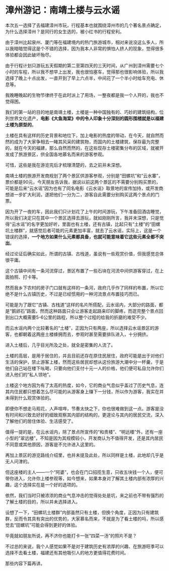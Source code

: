 # 漳州游记：南靖土楼与云水谣

本次五一选择了去福建漳州市玩，行程基本也就围绕漳州市的几个著名景点确定，为什么选择漳州？是同行的女生选的，被小红书的行程安利。

由于漳州比起泉州、厦门等在福建境内的热门旅游城市，相对来说没这么多人，所以我暗暗觉得这是个不错的选择，因为我本人非常的惧怕人挤人的现象，觉得很多体验都会因此破坏殆尽。

由于行程计划只游玩五天假期的第二至第四天的三天时间，从广州到漳州需要七个小时的车程，所以我不想早上出发，我也很怕塞车，觉得那也很影响体验，所以我选择了晚上十点出发，一直开到了早上六点半，中间花了一个半小时给车充电、休息等。

我晚睡晚起的生物节律终于在此时派上了用场，一整夜都是我一个人开的，我也不觉得困。


我们的第一站的目的地是南靖土楼，土楼是一种中国独有的、巧妙的建筑结构，位列世界文化遗产，**电影《大鱼海棠》中的令人印象十分深刻的圆形围楼就是以福建土楼为原型的**。

土楼在具有这样的历史背景和地位下，加上电影的热度的带动，在今天，就自然而然的成为了大家争相去一睹其风采的建筑物，而国内的土楼建筑，保存最为完整的，就在今天的福建，那么自然而然的，在这些现存土楼密集分布的区域，就被开发成了旅游景区，供全国各地慕名而来的游客参观。

可惜，这些是我在游览完后才梳理清楚的，去之前并未深想。

南靖土楼的旅游开发商规划了两个景区供游客参观，分别是“田螺坑”和“云水寨”，票价都是90元，今天朋友告诉我，据说以前这两个景区的不需要分别购买票的，可能是后来“云水谣”因为也有了同名电影《云水谣》取景地的宣传加持，或开发商想进一步扩大利润，遂把他们一分为二，游客自此需要分别购买这两个景点的门票。

因为开了一夜的车，因此我们只计划花了上午的时间游玩，下午准备回酒店睡觉，所以我们决定只在其中一个景区选择去游玩，就如刚刚所言，我并未深想，只是觉得“云水谣”的名字更加好听，里面也有土楼，还有古镇，比起只有“土楼”的“田螺坑土楼群”，就感觉后者可能的元素更加丰富，就去了云水谣，实际上，这是一个错误的选择，**一个地方如果什么元素都具备，也就可能意味着它这些元素全都不突出**。

经过论证后确实如此，所谓的古镇、古栈道，虽说有一些观赏价值，但我感觉总体很平庸。

这个古镇中间有一条河流穿过，景区布置了一些石块在河流中间供游客穿过，在上面拍照、打卡等。

然而我乡下农村的房子门口就有这样的一条河，政府几乎作了同样的布置，所以它绝不是什么古镇历史，不过是已经惯用的一种河流景点布置技巧而已。

可能是为了跟它“古镇、古栈道”这样的名片所搭配，云水谣内，大部分的路面，都是“鹅卵石”路面，然而这种路面只会让游客走起路来印的脚疼，而逛完整个景点回到出口大概需要5-6公里的路程，所以整个过程的给我的折磨的难受不少。

而云水谣内两个比较著名的“土楼”，正因为只有两座，所以选择云水谣景区的游客，也都朝着这两座土楼蜂拥而去，参观时甚至需要排队进入，十分拥挤。

进入土楼后，几乎目光所及之处，就全是密集的人流了。

土楼的高层，是用于居住的，并且目前还存在原住民居住，政府可能是出于对他们生活的保护，禁止游客上楼，然而这些居民却想从这份旅游大潮中分一杯羹，于是他们自己站在楼下吆喝，只要向他们支付十元一人的价格，他们便可私自允许你们进入他们的“私人领地”。

土楼这个地方因为有了太高的热度，如今，它的商业气息似乎盖过了历史气息，连其内住民都只想着怎么尽可能的从游客身上赚下一分钱，所以作为游客，我实在并未得到什么观赏体验的。

即便你不想走马观花，人声喧哗，节奏太快之下，你也很难做到这一点。游客是没有时间和兴致去好好的细致观察其内部的结构的，更遑论与其内的居民交流，深入了解他们的居住体验、生活感受了。

值得一提的是，在云水谣内，除了景点所宣传的“和贵楼”、“明远楼”外，还有一座小型的“翠远楼”，不知是因为其规模较小，开发商认为不值得开发，还是其内居民不同意或其他原因，游客是不允许进入这里的。

再加上景区的游览路线介绍里，也并未提及此处，所以同样是土楼，此地却几乎是无人问津的。

但这座楼的主人——一个“阿婆”，也会在门口招揽生意，只收五块钱一个人，便可带你进入，允许你上楼参观等，如今想来，如果本身对了解其土楼内部有浓厚的兴趣，这个选择实在是一个好的选项的。

依然，我们当时只被浓浓的商业气息冲击的觉得处处是坑，来之前也不带有强烈的了解土楼的目的，所以并未选择进入。

设想了一下，“田螺坑土楼群”内部虽然只有土楼，但换个角度，正因为只有建筑群，反而令其具有突出的优势的，大家慕名而来，不就是为了看土楼的吗，所以感觉去“田螺坑”可能会得到更好的体验。

毕竟就如朋友所说，再不济你也能打卡一张“四菜一汤”的照片不是？

不过总的来说，我个人感觉如果不是对于建筑历史有浓厚的兴趣、在旅游旺季可以选择不去看土楼，福建还有其他吸引人的地方更值得花费时间。

那些内容下篇再讲。

